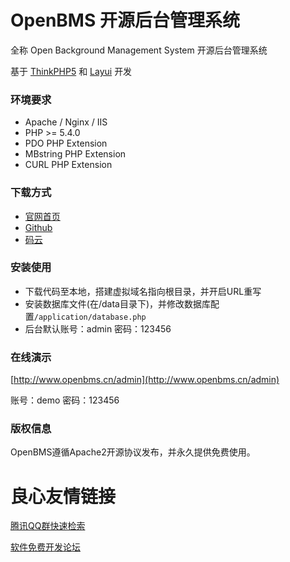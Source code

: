 # OpenBMS 开源后台管理系统

全称 Open Background Management System 开源后台管理系统

基于 [ThinkPHP5](http://www.thinkphp.cn) 和 [Layui](https://www.layui.com) 开发

### 环境要求

* Apache / Nginx / IIS
* PHP >= 5.4.0
* PDO PHP Extension
* MBstring PHP Extension
* CURL PHP Extension

### 下载方式

* [官网首页](http://www.openbms.cn)
* [Github](https://github.com/chenjiacheng/openbms)
* [码云](https://gitee.com/openbms/openbms)

### 安装使用

* 下载代码至本地，搭建虚拟域名指向根目录，并开启URL重写
* 安装数据库文件(在/data目录下)，并修改数据库配置`/application/database.php`
* 后台默认账号：admin 密码：123456

### 在线演示

[http://www.openbms.cn/admin](http://www.openbms.cn/admin)

账号：demo 密码：123456

### 版权信息

OpenBMS遵循Apache2开源协议发布，并永久提供免费使用。

 # 良心友情链接

[腾讯QQ群快速检索](http://u.720life.cn/s/8cf73f7c)

[软件免费开发论坛](http://u.720life.cn/s/bbb01dc0)